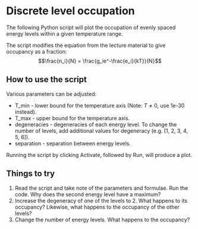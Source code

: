 # Discrete level occupation

The following Python script will plot the occupation of evenly spaced energy levels within a given temperature range.

The script modifies the equation from the lecture material to give occupancy as a fraction:
$$\frac{n_i}{N} = \frac{g_ie^-\frac{e_i}{kT}}{N}$$

## How to use the script

Various parameters can be adjusted: 
- T\_min - lower bound for the temperature axis (Note: $T\neq0$, use 1e-30 instead).
- T\_max - upper bound for the temperature axis.
- degeneracies - degeneracies of each energy level. To change the number of levels, add additional values for degeneracy (e.g. [1, 2, 3, 4, 5, 6]).
- separation - separation between energy levels.

Running the script by clicking Activate, followed by Run, will produce a plot.

## Things to try

1. Read the script and take note of the parameters and formulae. Run the code. Why does the second energy level have a maximum?
2. Increase the degeneracy of one of the levels to 2. What happens to its occupancy? Likewise, what happens to the occupancy of the other levels?
3. Change the number of energy levels. What happens to the occupancy?